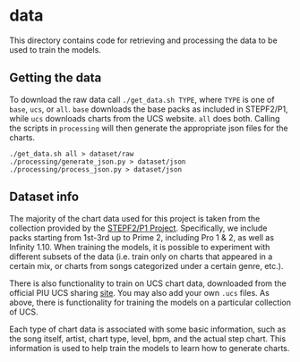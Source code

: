 # data

This directory contains code for retrieving and processing the data
to be used to train the models.

## Getting the data

To download the raw data call `./get_data.sh TYPE`, where `TYPE` is one of
`base`, `ucs`, or `all`. `base` downloads the base packs as included in
STEPF2/P1, while `ucs` downloads charts from the UCS website. `all` does both. Calling the scripts in `processing` will then generate the appropriate json files for the charts.

```
./get_data.sh all > dataset/raw 
./processing/generate_json.py > dataset/json
./processing/process_json.py > dataset/json
```


## Dataset info

The majority of the chart data used for this project 
is taken from the collection provided by the [STEPF2/P1 Project](https://stepf2.blogspot.com/).
Specifically, we include packs starting from 1st-3rd up to Prime 2,
including Pro 1 & 2, as well as Infinity 1.10. When training the
models, it is possible to experiment with different subsets of the
data (i.e. train only on charts that appeared in a certain mix, or charts from songs
categorized under a certain genre, etc.).

There is also functionality to train on UCS chart data, downloaded from
the official PIU UCS sharing [site](http://www.piugame.com/bbs/board.php?bo_table=ucs). You may also 
add your own `.ucs` files. As above, there is functionality for training 
the models on a particular collection of UCS.

Each type of chart data is associated with some basic information, such 
as the song itself, artist, chart type, level, bpm, and the actual step chart. This
information is used to help train the models to learn how to generate charts.